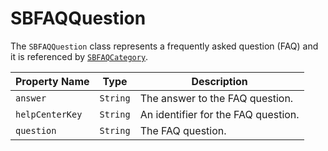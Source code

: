 # SBFAQQuestion

The `SBFAQQuestion` class represents a frequently asked question (FAQ) and it is referenced
by [`SBFAQCategory`](object-model/sbfaqcategory).

| **Property Name** | **Type** | **Description**                     |
|-------------------|----------|-------------------------------------|
| `answer`          | `String` | The answer to the FAQ question.     |
| `helpCenterKey`   | `String` | An identifier for the FAQ question. |
| `question`        | `String` | The FAQ question.                   |

